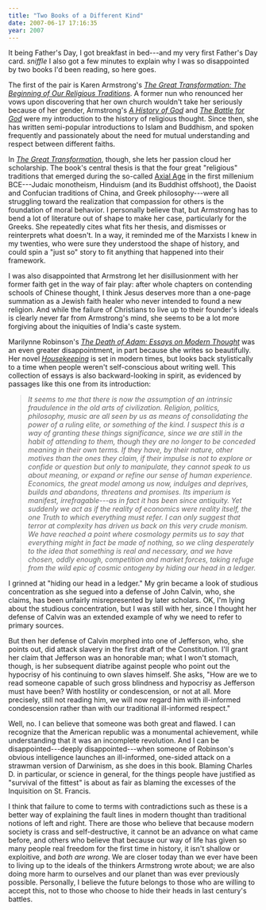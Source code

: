 ```yaml
---
title: "Two Books of a Different Kind"
date: 2007-06-17 17:16:35
year: 2007
---
```

It being Father's Day, I got breakfast in bed---and my very first Father's Day card.  *sniffle* I also got a few minutes to explain why I was so disappointed by two books I'd been reading, so here goes.

The first of the pair is Karen Armstrong's <a href="http://www.amazon.com/Great-Transformation-Beginning-Religious-Traditions/dp/0385721242"><cite>The Great Transformation: The Beginning of Our Religious Traditions</cite></a>.  A former nun who renounced her vows upon discovering that her own church wouldn't take her seriously because of her gender, Armstrong's <a href="http://www.amazon.com/History-God-000-Year-Christianity-Armstrong/dp/0517223120"><cite>A History of God</cite></a> and <a href="http://www.amazon.com/Battle-God-Karen-Armstrong/dp/0345391691"><cite>The Battle for God</cite></a> were my introduction to the history of religious thought.  Since then, she has written semi-popular introductions to Islam and Buddhism, and spoken frequently and passionately about the need for mutual understanding and respect between different faiths.

In <a href="http://www.amazon.com/Great-Transformation-Beginning-Religious-Traditions/dp/0385721242"><cite>The Great Transformation</cite></a>, though, she lets her passion cloud her scholarship.  The book's central thesis is that the four great "religious" traditions that emerged during the so-called <a href="http://en.wikipedia.org/wiki/Axial_Age">Axial Age</a> in the first millenium BCE---Judaic monotheism, Hinduism (and its Buddhist offshoot), the Daoist and Confucian traditions of China, and Greek philosophy---were all struggling toward the realization that compassion for others is the foundation of moral behavior.  I personally believe that, but Armstrong has to bend a lot of literature out of shape to make her case, particularly for the Greeks.  She repeatedly cites what fits her thesis, and dismisses or reinterprets what doesn't.  In a way, it reminded me of the Marxists I knew in my twenties, who were sure they understood the shape of history, and could spin a "just so" story to fit anything that happened into their framework.

I was also disappointed that Armstrong let her disillusionment with her former faith get in the way of fair play: after whole chapters on contending schools of Chinese thought, I think Jesus deserves more than a one-page summation as a Jewish faith healer who never intended to found a new religion.  And while the failure of Christians to live up to their founder's ideals is clearly never far from Armstrong's mind, she seems to be a lot more forgiving about the iniquities of India's caste system.

Marilynne Robinson's <a href="http://www.amazon.com/Death-Adam-Essays-Modern-Thought/dp/0312425325"><cite>The Death of Adam: Essays on Modern Thought</cite></a> was an even greater disappointment, in part because she writes so beautifully.  Her novel <a href="http://www.amazon.com/Housekeeping-Novel-Marilynne-Robinson/dp/0312424094"><cite>Housekeeping</cite></a> is set in modern times, but looks back stylistically to a time when people weren't self-conscious about writing well.  This collection of essays is also backward-looking in spirit, as evidenced by passages like this one from its introduction:
<blockquote><em> It seems to me that there is now the assumption of an intrinsic fraudulence in the old arts of civilization.  Religion, politics, philosophy, music are all seen by us as means of consolidating the power of a ruling elite, or something of the kind.  I suspect this is a way of granting these things significance, since we are still in the habit of attending to them, though they are no longer to be conceded meaning in their own terms.  If they have, by their nature, other motives than the ones they claim, if their impulse is not to explore or confide or question but only to manipulate, they cannot speak to us about meaning, or expand or refine our sense of human experience. Economics, the great model among us now, indulges and deprives, builds and abandons, threatens and promises.  Its imperium is manifest, irrefragable---as in fact it has been since antiquity.  Yet suddenly we act as if the reality of economics were reality itself, the one Truth to which everything must refer.  I can only suggest that terror at complexity has driven us back on this very crude monism.  We have reached a point where cosmology permits us to say that everything might in fact be made of nothing, so we cling desperately to the idea that something is real and necessary, and we have chosen, oddly enough, competition and market forces, taking refuge from the wild epic of cosmic ontogeny by hiding our head in a ledger. </em></blockquote>
I grinned at "hiding our head in a ledger."  My grin became a look of studious concentration as she segued into a defense of John Calvin, who, she claims, has been unfairly misrepresented by later scholars. OK, I'm lying about the studious concentration, but I was still with her, since I thought her defense of Calvin was an extended example of why we need to refer to primary sources.

But then her defense of Calvin morphed into one of Jefferson, who, she points out, did attack slavery in the first draft of the Constitution.  I'll grant her claim that Jefferson was an honorable man; what I won't stomach, though, is her subsequent diatribe against people who point out the hypocrisy of his continuing to own slaves himself.  She asks, "How are we to read someone capable of such gross blindness and hypocrisy as Jefferson must have been?  With hostility or condescension, or not at all.  More precisely, still not reading him, we will now regard him with ill-informed condescension rather than with our traditional ill-informed respect."

Well, no.  I can believe that someone was both great and flawed.  I can recognize that the American republic was a monumental achievement, while understanding that it was an incomplete revolution.  And I can be disappointed---deeply disappointed---when someone of Robinson's obvious intelligence launches an ill-informed, one-sided attack on a strawman version of Darwinism, as she does in this book.  Blaming Charles D. in particular, or science in general, for the things people have justified as "survival of the fittest" is about as fair as blaming the excesses of the Inquisition on St. Francis.

I think that failure to come to terms with contradictions such as these is a better way of explaining the fault lines in modern thought than traditional notions of left and right.  There are those who believe that because modern society is crass and self-destructive, it cannot be an advance on what came before, and others who believe that because our way of life has given so many people real freedom for the first time in history, it isn't shallow or exploitive, and <em>both are wrong</em>.  We are closer today than we ever have been to living up to the ideals of the thinkers Armstrong wrote about; we are also doing more harm to ourselves and our planet than was ever previously possible.  Personally, I believe the future belongs to those who are willing to accept this, not to those who choose to hide their heads in last century's battles.
